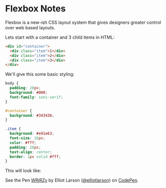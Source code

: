 # Flexbox Notes

Flexbox is a new-ish CSS layout system that gives designers greater control over web based layouts.

Lets start with a container and 3 child items in HTML:

```html
<div id="container">
  <div class="item">1</div>
  <div class="item">2</div>
  <div class="item">3</div>
</div>
```

We'll give this some basic styling:

```css
body {
  padding: 20px;
  background: #000;
  font-family: sans-serif;
}

#container {
  background: #343436;
}

.item {
  background: #e91e63;
  font-size: 16px;
  color: #fff;
  padding: 20px;
  text-align: center;
  border: 1px solid #fff;
}
```

This will look like:

<p data-height="250" data-theme-id="0" data-slug-hash="WRjRZy" data-default-tab="result" data-user="elliotlarson" data-embed-version="2" data-pen-title="WRjRZy" class="codepen">See the Pen <a href="https://codepen.io/elliotlarson/pen/WRjRZy/">WRjRZy</a> by Elliot Larson (<a href="http://codepen.io/elliotlarson">@elliotlarson</a>) on <a href="http://codepen.io">CodePen</a>.</p>
<script async src="https://production-assets.codepen.io/assets/embed/ei.js"></script>
